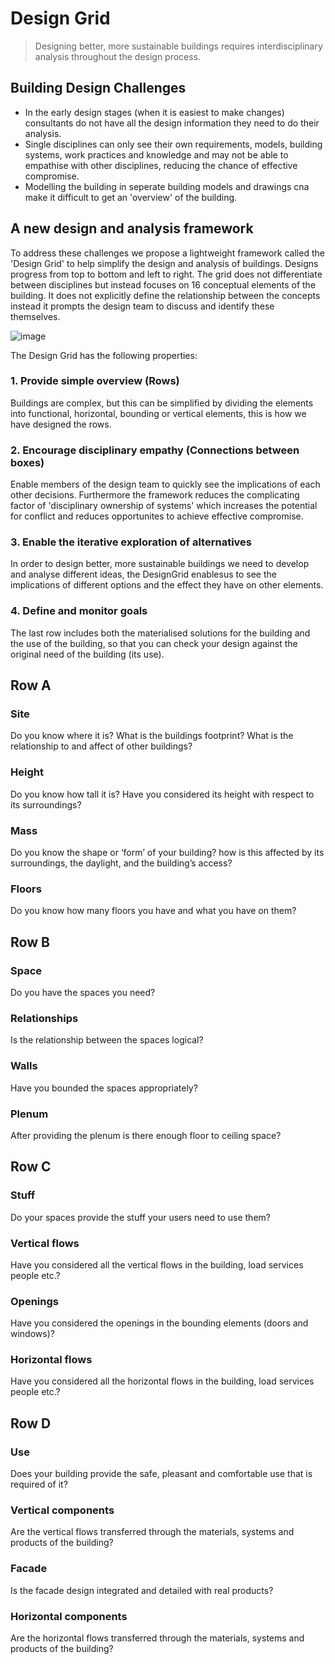 # Design Grid
>Designing better, more sustainable buildings requires interdisciplinary analysis throughout the design process.

## Building Design Challenges

* In the early design stages (when it is easiest to make changes) consultants do not have all the design information they need to do their analysis.
* Single disciplines can only see their own requirements, models, building systems, work practices and knowledge and may not be able to empathise with other disciplines, reducing the chance of effective compromise.
* Modelling the building in seperate building models and drawings cna make it difficult to get an 'overview' of the building.

## A new design and analysis framework
To address these challenges we propose a lightweight framework called the 'Design Grid' to help simplify the design and analysis of buildings. Designs progress from top to bottom and left to right. The grid does not differentiate between disciplines but instead focuses on 16 conceptual elements of the building. It does not explicitly define the relationship between the concepts instead it prompts the design team to discuss and identify these themselves.

![image](https://github.com/user-attachments/assets/fa528eed-aaf7-4594-80ca-28a0022d8189)

The Design Grid has the following properties:

### 1. Provide simple overview (Rows)
Buildings are complex, but this can be simplified by dividing the elements into functional, horizontal, bounding or vertical elements, this is how we have designed the rows.

### 2. Encourage disciplinary empathy (Connections between boxes)
Enable members of the design team to quickly see the implications of each other decisions. Furthermore the framework reduces the complicating factor of 'disciplinary ownership of systems' which increases the potential for conflict and reduces opportunites to achieve effective compromise.

### 3. Enable the iterative exploration of alternatives
In order to design better, more sustainable buildings we need to develop and analyse different ideas, the DesignGrid enablesus to see the implications of different options and the effect they have on other elements.

### 4. Define and monitor goals
The last row includes both the materialised solutions for the building and the use of the building, so that you can check your design against the original need of the building (its use).

## Row A
### Site 
Do you know where it is?
What is the buildings footprint?
What is the relationship to and affect of other buildings?
### Height
Do you know how tall it is?
Have you considered its height with respect to its surroundings?
### Mass
Do you know the shape or ‘form’ of your building? how is this affected by its surroundings, the daylight, and the building’s access?
### Floors
Do you know how many floors you have and what you have on them?

## Row B
### Space
Do you have the spaces you need?
### Relationships
Is the relationship between the spaces logical?
### Walls
Have you bounded the spaces appropriately?
### Plenum
After providing the plenum is there enough floor to ceiling space?

## Row C
### Stuff
Do your spaces provide the stuff your users need to use them?
### Vertical flows
Have you considered all the vertical flows in the building, load services people etc.?
### Openings
Have you considered the openings in the bounding elements (doors and windows)?
### Horizontal flows
Have you considered all the horizontal flows in the building, load services people etc.?

## Row D
### Use
Does your building provide the safe, pleasant and comfortable use that is required of it?

### Vertical components
Are the vertical flows transferred through the materials, systems and products of the building?

### Facade
Is the facade design integrated and detailed with real products?

### Horizontal components
Are the horizontal flows transferred through the materials, systems and products of the building?





